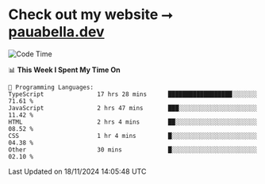 # Check out my website ⭢ [pauabella.dev](https://pauabella.dev)

<!--START_SECTION:waka-->
![Code Time](http://img.shields.io/badge/Code%20Time-3%2C895%20hrs%2013%20mins-blue)

📊 **This Week I Spent My Time On** 

```text
💬 Programming Languages: 
TypeScript               17 hrs 28 mins      ██████████████████░░░░░░░   71.61 % 
JavaScript               2 hrs 47 mins       ███░░░░░░░░░░░░░░░░░░░░░░   11.42 % 
HTML                     2 hrs 4 mins        ██░░░░░░░░░░░░░░░░░░░░░░░   08.52 % 
CSS                      1 hr 4 mins         █░░░░░░░░░░░░░░░░░░░░░░░░   04.38 % 
Other                    30 mins             █░░░░░░░░░░░░░░░░░░░░░░░░   02.10 % 
```


 Last Updated on 18/11/2024 14:05:48 UTC
<!--END_SECTION:waka-->
